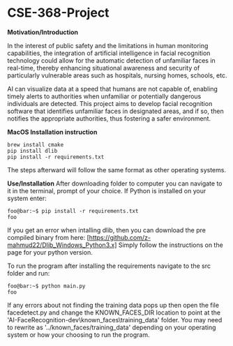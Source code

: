 # CSE-368-Project

**Motivation/Introduction**

In the interest of public safety and the limitations in human monitoring capabilities, the integration of artificial intelligence in facial recognition technology could allow for the automatic detection of unfamiliar faces in real-time, thereby enhancing situational awareness and security of particularly vulnerable areas such as hospitals, nursing homes, schools, etc.

AI can visualize data at a speed that humans are not capable of, enabling timely alerts to authorities when unfamiliar or potentially dangerous individuals are detected. This project aims to develop facial recognition software that identifies unfamiliar faces in designated areas, and if so, then notifies the appropriate authorities, thus fostering a safer environment.

**MacOS Installation instruction**
```console
brew install cmake
pip install dlib
pip install -r requirements.txt
```
The steps afterward will follow the same format as other operating systems. 

**Use/Installation**
After downloading folder to computer you can navigate to it in the terminal, prompt of your choice. If Python is installed on your system enter:
```console
foo@bar:~$ pip install -r requirements.txt
foo
```
If you get an error when intalling dlib, then you can download the pre compiled binary from here: [https://github.com/z-mahmud22/Dlib_Windows_Python3.x] Simply follow the instructions on the page for your python version.

To run the program after installing the requirements navigate to the src folder and run:
```console
foo@bar:~$ python main.py
foo
```
If any errors about not finding the training data pops up then open the file facedetect.py and change the KNOWN_FACES_DIR location to point at the 'AI-FaceRecognition-dev\known_faces\training_data' folder. You may need to rewrite as '../known_faces/training_data' depending on your operating system or how your choosing to run the program.
